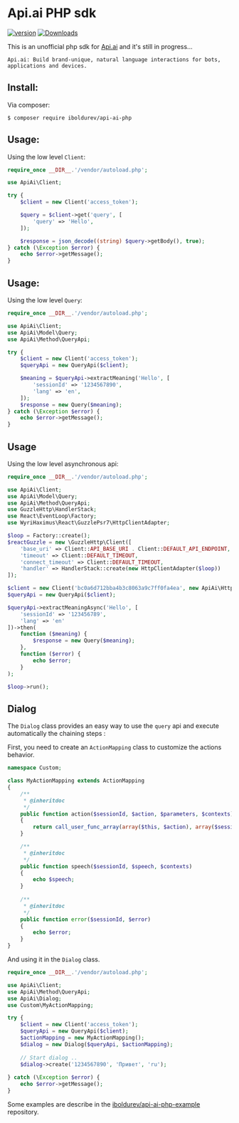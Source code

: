 Api.ai PHP sdk
==============

[![version][packagist-version]][packagist-url]
[![Downloads][packagist-downloads]][packagist-url]

[packagist-url]: https://packagist.org/packages/iboldurev/api-ai-php
[packagist-version]: https://img.shields.io/packagist/v/iboldurev/api-ai-php.svg?style=flat
[packagist-downloads]: https://img.shields.io/packagist/dm/iboldurev/api-ai-php.svg?style=flat

This is an unofficial php sdk for [Api.ai][1] and it's still in progress...

```
Api.ai: Build brand-unique, natural language interactions for bots, applications and devices.
```

## Install:

Via composer:

```
$ composer require iboldurev/api-ai-php
```

## Usage:

Using the low level `Client`:

```php
require_once __DIR__.'/vendor/autoload.php';

use ApiAi\Client;

try {
    $client = new Client('access_token');

    $query = $client->get('query', [
        'query' => 'Hello',
    ]);

    $response = json_decode((string) $query->getBody(), true);
} catch (\Exception $error) {
    echo $error->getMessage();
}
```

## Usage:   

Using the low level `Query`:

```php
require_once __DIR__.'/vendor/autoload.php';

use ApiAi\Client;
use ApiAi\Model\Query;
use ApiAi\Method\QueryApi;

try {
    $client = new Client('access_token');
    $queryApi = new QueryApi($client);

    $meaning = $queryApi->extractMeaning('Hello', [
        'sessionId' => '1234567890',
        'lang' => 'en',
    ]);
    $response = new Query($meaning);
} catch (\Exception $error) {
    echo $error->getMessage();
}
```

## Usage

Using the low level asynchronous api:

```php
require_once __DIR__.'/vendor/autoload.php';

use ApiAi\Client;
use ApiAi\Model\Query;
use ApiAi\Method\QueryApi;
use GuzzleHttp\HandlerStack;
use React\EventLoop\Factory;
use WyriHaximus\React\GuzzlePsr7\HttpClientAdapter;

$loop = Factory::create();
$reactGuzzle = new \GuzzleHttp\Client([
    'base_uri' => Client::API_BASE_URI . Client::DEFAULT_API_ENDPOINT,
    'timeout' => Client::DEFAULT_TIMEOUT,
    'connect_timeout' => Client::DEFAULT_TIMEOUT,
    'handler' => HandlerStack::create(new HttpClientAdapter($loop))
]);

$client = new Client('bc0a6d712bba4b3c8063a9c7ff0fa4ea', new ApiAi\HttpClient\GuzzleHttpClient($reactGuzzle));
$queryApi = new QueryApi($client);

$queryApi->extractMeaningAsync('Hello', [
    'sessionId' => '123456789',
    'lang' => 'en'
])->then(
    function ($meaning) {
        $response = new Query($meaning);
    },
    function ($error) {
        echo $error;
    }
);

$loop->run();
```

## Dialog

The `Dialog` class provides an easy way to use the `query` api and execute automatically the chaining steps :

First, you need to create an `ActionMapping` class to customize the actions behavior.

```php
namespace Custom;

class MyActionMapping extends ActionMapping
{
    /**
     * @inheritdoc
     */
    public function action($sessionId, $action, $parameters, $contexts)
    {
        return call_user_func_array(array($this, $action), array($sessionId, $parameters, $contexts));
    }

    /**
     * @inheritdoc
     */
    public function speech($sessionId, $speech, $contexts)
    {
        echo $speech;
    }
    
    /**
     * @inheritdoc
     */
    public function error($sessionId, $error)
    {
        echo $error;
    }
}

```

And using it in the `Dialog` class. 

```php
require_once __DIR__.'/vendor/autoload.php';

use ApiAi\Client;
use ApiAi\Method\QueryApi;
use ApiAi\Dialog;
use Custom\MyActionMapping;

try {
    $client = new Client('access_token');
    $queryApi = new QueryApi($client);
    $actionMapping = new MyActionMapping();
    $dialog = new Dialog($queryApi, $actionMapping);
    
    // Start dialog ..
    $dialog->create('1234567890', 'Привет', 'ru');
    
} catch (\Exception $error) {
    echo $error->getMessage();
}

```

Some examples are describe in the [iboldurev/api-ai-php-example][2] repository.

[1]: https://api.ai
[2]: https://github.com/iboldurev/api-ai-php-example
